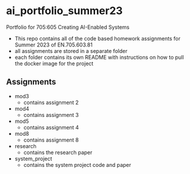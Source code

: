 # ai_portfolio_summer23
Portfolio for 705:605 Creating AI-Enabled Systems
- This repo contains all of the code based homework assignments for Summer 2023 of EN.705.603.81
- all assignments are stored in a separate folder
- each folder contains its own README with instructions on how to pull the docker image for the project

## Assignments
- mod3 
    - contains assignment 2
- mod4
    - contains assignment 3
- mod5
    - contains assignment 4
- mod8
    - contains assignment 8
- research
    - contains the research paper
- system_project
    - contains the system project code and paper